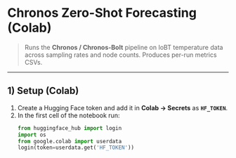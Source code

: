 # Chronos Zero-Shot Forecasting (Colab)

> Runs the **Chronos / Chronos-Bolt** pipeline on IoBT temperature data across
> sampling rates and node counts. Produces per-run metrics CSVs.

---

## 1) Setup (Colab)
1. Create a Hugging Face token and add it in **Colab → Secrets** as **`HF_TOKEN`**.
2. In the first cell of the notebook run:
   ```python
   from huggingface_hub import login
   import os
   from google.colab import userdata
   login(token=userdata.get('HF_TOKEN'))

